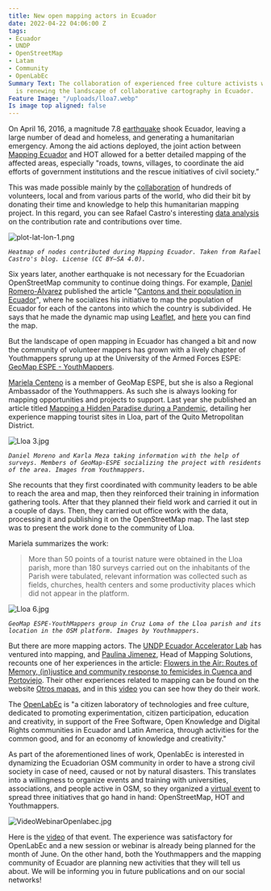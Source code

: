 ```yaml
---
title: New open mapping actors in Ecuador
date: 2022-04-22 04:06:00 Z
tags:
- Ecuador
- UNDP
- OpenStreetMap
- Latam
- Community
- OpenLabEc
Summary Text: The collaboration of experienced free culture activists with new mappers
  is renewing the landscape of collaborative cartography in Ecuador.
Feature Image: "/uploads/lloa7.webp"
Is image top aligned: false
---
```


On April 16, 2016, a magnitude 7.8 [earthquake](https://en.wikipedia.org/wiki/2016_Ecuador_earthquake) shook Ecuador, leaving a large number of dead and homeless, and generating a humanitarian emergency. Among the aid actions deployed, the joint action between [Mapping Ecuador](https://www.facebook.com/MappingEcuador/) and HOT allowed for a better detailed mapping of the affected areas, especially "roads, towns, villages, to coordinate the aid efforts of government institutions and the rescue initiatives of civil society.”

This was made possible mainly by the [collaboration](https://www.newyorker.com/news/news-desk/creating-a-map-to-navigate-the-post-earthquake-landscape-in-ecuador) of hundreds of volunteers, local and from various parts of the world, who did their bit by donating their time and knowledge to help this humanitarian mapping project. In this regard, you can see Rafael Castro's interesting [data analysis](https://ruevko.github.io/hexagonal/post/2021/04/16-mapping-ecuador-contribuciones/) on the contribution rate and contributions over time.

![plot-lat-lon-1.png](/uploads/plot-lat-lon-1.png)

*`Heatmap of nodes contributed during Mapping Ecuador. Taken from Rafael Castro's blog. License (CC BY–SA 4.0).`*

Six years later, another earthquake is not necessary for the Ecuadorian OpenStreetMap community to continue doing things. For example, [Daniel Romero-Álvarez](https://twitter.com/Vakdaro) published the article "[Cantons and their population in Ecuador](https://www.romerostories.com/post/cantones-y-su-poblaci%C3%B3n-en-ecuador)", where he socializes his initiative to map the population of Ecuador for each of the cantons into which the country is subdivided. He says that he made the dynamic map using [Leaflet](https://en.wikipedia.org/wiki/Leaflet_(software)), and [here](http://bl.ocks.org/daromero-88/raw/e13d1d425d4419319f8a90bae63a1e17/) you can find the map.

But the landscape of open mapping in Ecuador has changed a bit and now the community of volunteer mappers has grown with a lively chapter of Youthmappers sprung up at the University of the Armed Forces ESPE: [GeoMap ESPE - YouthMappers](https://www.facebook.com/GeoMap-ESPE-YouthMappers-105559118057506).

[Mariela Centeno](https://twitter.com/marielacenteno) is a member of GeoMap ESPE, but she is also a Regional Ambassador of the Youthmappers. As such she is always looking for mapping opportunities and projects to support. Last year she published an article titled [Mapping a Hidden Paradise during a Pandemic](https://www.youthmappers.org/post/mapeando-un-para%C3%ADso-escondido-en-pandemia-mapping-a-hidden-paradise-during-a-pandemic), detailing her experience mapping tourist sites in Lloa, part of the Quito Metropolitan District.

![Lloa 3.jpg](/uploads/Lloa%203.jpg)

*`Daniel Moreno and Karla Meza taking information with the help of surveys. Members of GeoMap-ESPE socializing the project with residents of the area. Images from Youthmappers.`*

She recounts that they first coordinated with community leaders to be able to reach the area and map, then they reinforced their training in information gathering tools. After that they planned their field work and carried it out in a couple of days. Then, they carried out office work with the data, processing it and publishing it on the OpenStreetMap map. The last step was to present the work done to the community of Lloa.

Mariela summarizes the work:

> More than 50 points of a tourist nature were obtained in the Lloa parish, more than 180 surveys carried out on the inhabitants of the Parish were tabulated, relevant information was collected such as fields, churches, health centers and some productivity places which did not appear in the platform.

![Lloa 6.jpg](/uploads/Lloa%206.jpg)

*`GeoMap ESPE-YouthMappers group in Cruz Loma of the Lloa parish and its location in the OSM platform. Images by Youthmappers.`*

But there are more mapping actors. The [UNDP Ecuador Accelerator Lab](https://acceleratorlabs.undp.org/content/acceleratorlabs/en/home/locations/Ecuador.html) has ventured into mapping, and [Paulina Jimenez](https://twitter.com/Paulina_lab_ecu), Head of Mapping Solutions, recounts one of her experiences in the article: [Flowers in the Air: Routes of Memory, (in)justice and community response to femicides in Cuenca and Portoviejo](https://acceleratorlabs.undp.org/content/acceleratorlabs/en/home/blogs/Ecuador-gender-violence-against-women-cartography-ethnography-data-innovation-technology-accelerator.html). Their other experiences related to mapping can be found on the website [Otros mapas](https://www.otrosmapas.org/), and in this [video](https://www.youtube.com/watch?v=Cjdn9vkO9nM) you can see how they do their work.

The [OpenLabEc](https://openlab.ec/) is "a citizen laboratory of technologies and free culture, dedicated to promoting experimentation, citizen participation, education and creativity, in support of the Free Software, Open Knowledge and Digital Rights communities in Ecuador and Latin America, through activities for the common good, and for an economy of knowledge and creativity."

As part of the aforementioned lines of work, OpenlabEc is interested in dynamizing the Ecuadorian OSM community in order to have a strong civil society in case of need, caused or not by natural disasters. This translates into a willingness to organize events and training with universities, associations, and people active in OSM, so they organized a [virtual event](https://openlab.ec/actividad/de-que-trata-openstreet-map-hot-y-youthmappers#no-back) to spread three initiatives that go hand in hand: OpenStreetMap, HOT and Youthmappers.

![VideoWebinarOpenlabec.jpg](/uploads/VideoWebinarOpenlabec.jpg)

Here is the [video](https://www.youtube.com/watch?v=1wOjNvIxlzk) of that event. The experience was satisfactory for OpenLabEc and a new session or webinar is already being planned for the month of June. On the other hand, both the Youthmappers and the mapping community of Ecuador are planning new activities that they will tell us about. We will be informing you in future publications and on our social networks!